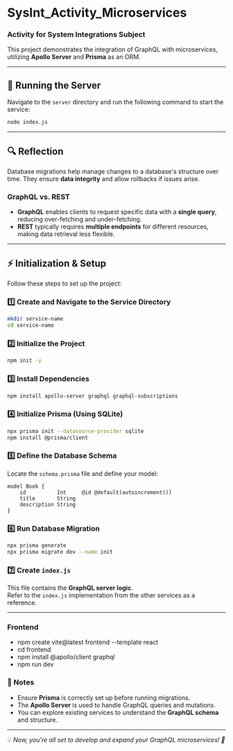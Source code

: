 # SysInt_Activity_Microservices
### Activity for System Integrations Subject  

This project demonstrates the integration of GraphQL with microservices, utilizing **Apollo Server** and **Prisma** as an ORM.

---

## 📌 Running the Server  
Navigate to the `server` directory and run the following command to start the service:  
```sh
node index.js
```

---

## 🔍 Reflection  
Database migrations help manage changes to a database's structure over time. They ensure **data integrity** and allow rollbacks if issues arise.  

### GraphQL vs. REST  
- **GraphQL** enables clients to request specific data with a **single query**, reducing over-fetching and under-fetching.  
- **REST** typically requires **multiple endpoints** for different resources, making data retrieval less flexible.  

---

## ⚡ Initialization & Setup  

Follow these steps to set up the project:  

### 1️⃣ Create and Navigate to the Service Directory  
```sh
mkdir service-name
cd service-name
```

### 2️⃣ Initialize the Project  
```sh
npm init -y
```

### 3️⃣ Install Dependencies  
```sh
npm install apollo-server graphql graphql-subscriptions
```

### 4️⃣ Initialize Prisma (Using SQLite)  
```sh
npx prisma init --datasource-provider sqlite
npm install @prisma/client
```

### 5️⃣ Define the Database Schema  
Locate the `schema.prisma` file and define your model:  
```prisma
model Book {
    id          Int     @id @default(autoincrement())
    title       String
    description String
}
```

### 6️⃣ Run Database Migration  
```sh
npx prisma generate
npx prisma migrate dev --name init
```

### 7️⃣ Create `index.js`  
This file contains the **GraphQL server logic**.  
Refer to the `index.js` implementation from the other services as a reference.  

---

### Frontend
- npm create vite@latest frontend --template react
- cd frontend
- npm install @apollo/client graphql
- npm run dev



### 🎯 Notes  
- Ensure **Prisma** is correctly set up before running migrations.  
- The **Apollo Server** is used to handle GraphQL queries and mutations.  
- You can explore existing services to understand the **GraphQL schema** and structure.  

---

💡 *Now, you're all set to develop and expand your GraphQL microservices! 🚀*

